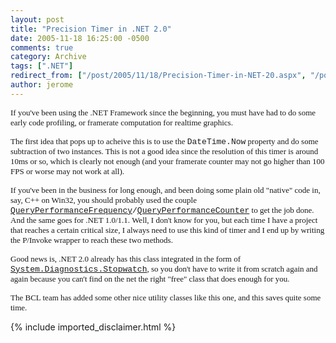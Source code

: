 ```yaml
---
layout: post
title: "Precision Timer in .NET 2.0"
date: 2005-11-18 16:25:00 -0500
comments: true
category: Archive
tags: [".NET"]
redirect_from: ["/post/2005/11/18/Precision-Timer-in-NET-20.aspx", "/post/2005/11/18/precision-timer-in-net-20.aspx"]
author: jerome
---
```

<!-- more -->
<p>
<font face="Tahoma" size="2">If you&#39;ve been using the .NET Framework since the beginning, you must have had to do some early&nbsp;code profiling, or framerate computation for realtime graphics.</font>
</p>
<p>
<font face="Tahoma" size="2">The first idea that pops up&nbsp;to acheive this&nbsp;is to use the <font face="Courier New">DateTime.Now</font> property and do some subtraction of two instances. This is not a good idea since the resolution of this timer is around 10ms or so, which is clearly not enough (and your framerate counter may not go higher&nbsp;than 100 FPS or worse may not work at all).</font>
</p>
<p>
<font face="Tahoma" size="2">If you&#39;ve been in the business for long enough, and been doing some plain old &quot;native&quot; code in, say,&nbsp;C++ on Win32, you should probably used the couple <font face="Courier New"><a href="http://msdn.microsoft.com/library/default.asp?url=/library/en-us/winui/winui/windowsuserinterface/windowing/timers/timerreference/timerfunctions/queryperformancefrequency.asp">QueryPerformanceFrequency</a>/<a href="http://msdn.microsoft.com/library/default.asp?url=/library/en-us/winui/winui/windowsuserinterface/windowing/timers/timerreference/timerfunctions/queryperformancecounter.asp">QueryPerformanceCounter</a></font> to get the job done. And the same goes for .NET 1.0/1.1. Well, I don&#39;t know for you, but each time I have a project that reaches a certain critical size, I always need to use this kind of timer and I end up by writing the P/Invoke wrapper to reach these two&nbsp;methods.</font>
</p>
<p>
<font face="Tahoma" size="2">Good news is, .NET 2.0 already has this class integrated in the form of <font face="Courier New"><a href="http://msdn2.microsoft.com/en-us/library/system.diagnostics.stopwatch.aspx">System.Diagnostics.Stopwatch</a></font>, so you don&#39;t have to write it from scratch again and again because you can&#39;t find on the net&nbsp;the right &quot;free&quot; class that does enough for you.</font>
</p>
<p>
<font face="Tahoma" size="2">The BCL team has added some other nice utility classes like this one, and this saves quite some time.</font>
</p>

{% include imported_disclaimer.html %}
